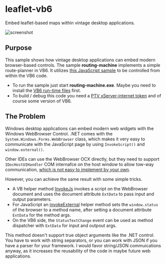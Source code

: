 # leaflet-vb6
Embed leaflet-based maps within vintage desktop applications.

![screenshot](https://cdn.rawgit.com/oliverheilig/leaflet-vb6/baed5a65/screenshot.png)

## Purpose
This sample shows how vintage desktop applications can embed modern browser-based controls. The sample **routing-machine** implements a simple route-planner in VB6. It utilizes [this JavaScript sample](https://github.com/ptv-logistics/xserverjs/tree/master/premium-samples/lrm-xserver/xserver-1) to be controlled from within the VB6 code.

* To run the sample just start **routing-machine.exe**. Maybe you need to install the [VB6 run-time files](https://support.microsoft.com/en-us/help/192461/vbrun60-exe-installs-visual-basic-6-0-run-time-files) first.
* To build / debug this code you need a [PTV xServer-internet token](https://xserver.ptvgroup.com/en-uk/products/ptv-xserver-internet/test/) and of course some version of VB6. 

## The Problem
Windows desktop applications can embed modern web widgets with the Windows WebBrowser Control.
.NET comes with the ```System.Windows.Forms.WebBrowser``` class, which makes it very easy to communicate with the JavaScript page by using ```InvokeScript()``` and ```window.external()```. 

Other IDEs can use the WebBrowser OCX directly, but they need to support ```IDocHostUIHandler``` COM internafce on the host window to allow tow-way communication, [which is not easy to implement by your own](https://stackoverflow.com/questions/15160567/provide-a-vb6-object-for-window-external-in-a-webbrowser-hosted-page).

However, you can achieve the same result with some simple tricks.

* A VB helper method [InvokeJs](https://github.com/oliverheilig/leaflet-vb6/blob/master/Hello.frm#L82-L86) invokes a script on the WebBrowser document and uses the document attribute ```ExtData``` to pass input and output parameters.
* For JavaScript an [invokeExternal](https://github.com/oliverheilig/leaflet-vb6/blob/master/hello.html#L13-L22) helper method sets the ```window.status``` of the browser to a method name, after setting a document attribute ```ExtData``` for the method args.
* On the VB6 side, the ```StatusTextChange```  event can be used as method dispatcher with ```ExtData``` for input and outpout args. 

This method doesn't support true object arguments like the .NET control. You have to work with string separators, or you can work with JSON if you have a parser for your framework. I would favor string/JSON commuications anyway, as it increases the reusability of the code in maybe future web applications.
